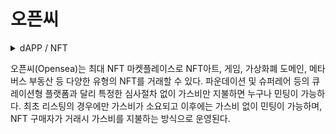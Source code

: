 # 오픈씨

<details>

<summary>dAPP / NFT</summary>



</details>

오픈씨(Opensea)는 최대 NFT 마켓플레이스로 NFT아트, 게임, 가상화폐 도메인, 메타버스 부동산 등 다양한 유형의 NFT를 거래할 수 있다. 파운데이션 및 슈퍼레어 등의 큐레이션형 플랫폼과 달리 특정한 심사절차 없이 가스비만 지불하면 누구나 민팅이 가능하다. 최초 리스팅의 경우에만 가스비가 소요되고 이후에는 가스비 없이 민팅이 가능하며, NFT 구매자가 거래시 가스비를 지불하는 방식으로 운영된다.
